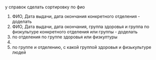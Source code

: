 у справок сделать сортировку по фио

1. ФИО, Дата выдачи, дата окончания конкретного отделения - доделать
2. ФИО, Дата выдачи, дата окончания, группа здоровья и группа по физкультуре конкретного отделения или группы - доделать
3. по отделения по группе здоровья или физкултуры
4.
5. по группе и отделению, с какой группой здоровья и физькультуре людей
